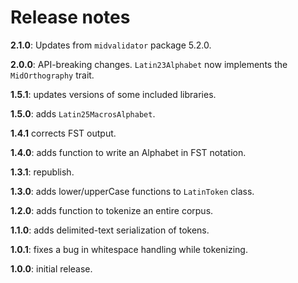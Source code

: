 # Release notes


**2.1.0**:  Updates from `midvalidator` package 5.2.0.


**2.0.0**: API-breaking changes.  `Latin23Alphabet` now implements the `MidOrthography` trait.

**1.5.1**: updates versions of some included libraries.


**1.5.0**:  adds `Latin25MacrosAlphabet`.

**1.4.1**   corrects FST output.

**1.4.0**:  adds function to write an Alphabet in FST notation.

**1.3.1**:  republish.


**1.3.0**:  adds lower/upperCase functions to `LatinToken` class.

**1.2.0**: adds function to tokenize an entire corpus.

**1.1.0**:  adds delimited-text serialization of tokens.

**1.0.1**:  fixes a bug in whitespace handling while tokenizing.

**1.0.0**:  initial release.
